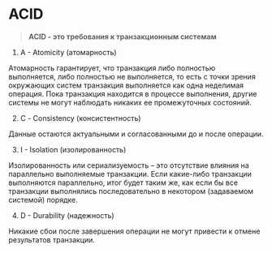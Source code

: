 # ACID

> **ACID - это требования к транзакционным системам**

1. A - Atomicity (атомарность)

Атомарность гарантирует, что транзакция либо полностью выполняется, либо полностью не выполняется, то есть с точки зрения окружающих систем транзакция выполняется как одна неделимая операция. Пока транзакция находится в процессе выполнения, другие системы не могут наблюдать никаких ее промежуточных состояний.

2. С - Consistency (консистентность)

Данные остаются актуальными и согласованными до и после операции.

3. I - Isolation (изолированность)

Изолированность или сериализуемость – это отсутствие влияния на параллельно выполняемые транзакции. Если какие-либо транзакции выполняются параллельно, итог будет таким же, как если бы все транзакции выполнялись последовательно в некотором (задаваемом системой) порядке.

4. D - Durability (надежность)

Никакие сбои после завершения операции не могут привести к отмене результатов транзакции.
